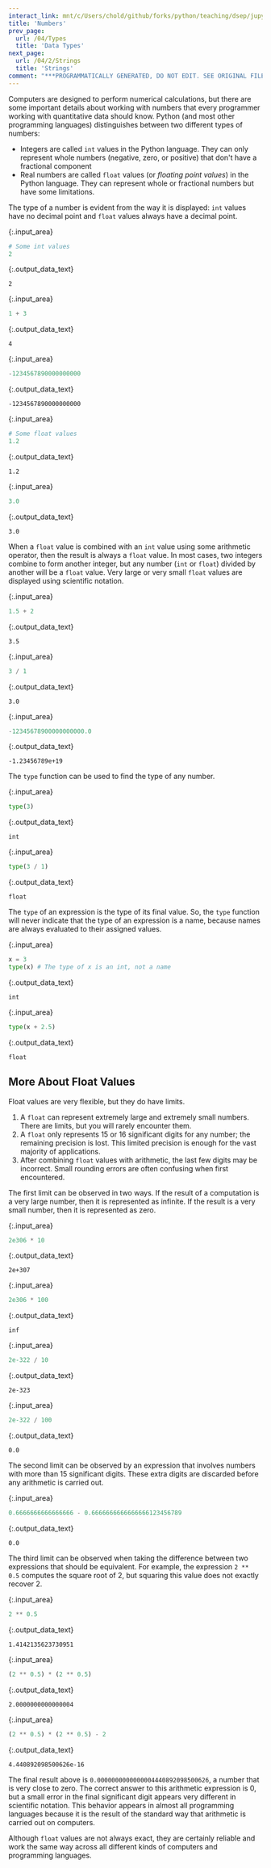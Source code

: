 ```yaml
---
interact_link: mnt/c/Users/chold/github/forks/python/teaching/dsep/jupyter-book/content/04/1/Numbers.ipynb
title: 'Numbers'
prev_page:
  url: /04/Types
  title: 'Data Types'
next_page:
  url: /04/2/Strings
  title: 'Strings'
comment: "***PROGRAMMATICALLY GENERATED, DO NOT EDIT. SEE ORIGINAL FILES IN /content***"
---
```


Computers are designed to perform numerical calculations, but there are some important details about working with numbers that every programmer working with quantitative data should know. Python (and most other programming languages) distinguishes between two different types of numbers:

* Integers are called `int` values in the Python language. They can only represent whole numbers (negative, zero, or positive) that don't have a fractional component
* Real numbers are called `float` values (or *floating point values*) in the Python language. They can represent whole or fractional numbers but have some limitations.

The type of a number is evident from the way it is displayed: `int` values have no decimal point and `float` values always have a decimal point. 



{:.input_area}
```python
# Some int values
2
```





{:.output_data_text}
```
2
```





{:.input_area}
```python
1 + 3
```





{:.output_data_text}
```
4
```





{:.input_area}
```python
-1234567890000000000
```





{:.output_data_text}
```
-1234567890000000000
```





{:.input_area}
```python
# Some float values
1.2
```





{:.output_data_text}
```
1.2
```





{:.input_area}
```python
3.0
```





{:.output_data_text}
```
3.0
```



When a `float` value is combined with an `int` value using some arithmetic operator, then the result is always a `float` value. In most cases, two integers combine to form another integer, but any number (`int` or `float`) divided by another will be a `float` value. Very large or very small `float` values are displayed using scientific notation.



{:.input_area}
```python
1.5 + 2
```





{:.output_data_text}
```
3.5
```





{:.input_area}
```python
3 / 1
```





{:.output_data_text}
```
3.0
```





{:.input_area}
```python
-12345678900000000000.0
```





{:.output_data_text}
```
-1.23456789e+19
```



The `type` function can be used to find the type of any number.



{:.input_area}
```python
type(3)
```





{:.output_data_text}
```
int
```





{:.input_area}
```python
type(3 / 1)
```





{:.output_data_text}
```
float
```



The `type` of an expression is the type of its final value. So, the `type` function will never indicate that the type of an expression is a name, because names are always evaluated to their assigned values.



{:.input_area}
```python
x = 3
type(x) # The type of x is an int, not a name
```





{:.output_data_text}
```
int
```





{:.input_area}
```python
type(x + 2.5)
```





{:.output_data_text}
```
float
```



## More About Float Values

Float values are very flexible, but they do have limits. 

1. A `float` can represent extremely large and extremely small numbers. There are limits, but you will rarely encounter them.
2. A `float` only represents 15 or 16 significant digits for any number; the remaining precision is lost. This limited precision is enough for the vast majority of applications.
3. After combining `float` values with arithmetic, the last few digits may be incorrect. Small rounding errors are often confusing when first encountered.

The first limit can be observed in two ways. If the result of a computation is a very large number, then it is represented as infinite. If the result is a very small number, then it is represented as zero.



{:.input_area}
```python
2e306 * 10
```





{:.output_data_text}
```
2e+307
```





{:.input_area}
```python
2e306 * 100
```





{:.output_data_text}
```
inf
```





{:.input_area}
```python
2e-322 / 10
```





{:.output_data_text}
```
2e-323
```





{:.input_area}
```python
2e-322 / 100
```





{:.output_data_text}
```
0.0
```



The second limit can be observed by an expression that involves numbers with more than 15 significant digits. These extra digits are discarded before any arithmetic is carried out.



{:.input_area}
```python
0.6666666666666666 - 0.6666666666666666123456789
```





{:.output_data_text}
```
0.0
```



The third limit can be observed when taking the difference between two expressions that should be equivalent. For example, the expression `2 ** 0.5` computes the square root of 2, but squaring this value does not exactly recover 2.



{:.input_area}
```python
2 ** 0.5
```





{:.output_data_text}
```
1.4142135623730951
```





{:.input_area}
```python
(2 ** 0.5) * (2 ** 0.5)
```





{:.output_data_text}
```
2.0000000000000004
```





{:.input_area}
```python
(2 ** 0.5) * (2 ** 0.5) - 2
```





{:.output_data_text}
```
4.440892098500626e-16
```



The final result above is `0.0000000000000004440892098500626`, a number that is very close to zero. The correct answer to this arithmetic expression is 0, but a small error in the final significant digit appears very different in scientific notation. This behavior appears in almost all programming languages because it is the result of the standard way that arithmetic is carried out on computers. 

Although `float` values are not always exact, they are certainly reliable and work the same way across all different kinds of computers and programming languages. 
